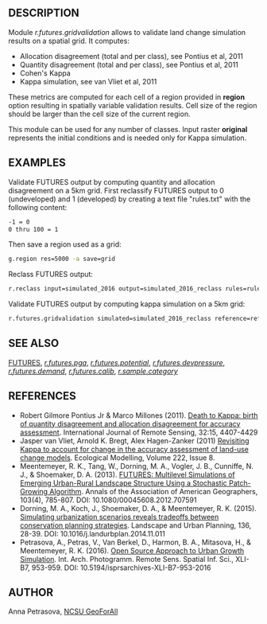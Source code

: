## DESCRIPTION

Module *r.futures.gridvalidation* allows to validate land change
simulation results on a spatial grid. It computes:

  - Allocation disagreement (total and per class), see Pontius et al,
    2011
  - Quantity disagreement (total and per class), see Pontius et al, 2011
  - Cohen's Kappa
  - Kappa simulation, see van Vliet et al, 2011

These metrics are computed for each cell of a region provided in
**region** option resulting in spatially variable validation results.
Cell size of the region should be larger than the cell size of the
current region.

This module can be used for any number of classes. Input raster
**original** represents the initial conditions and is needed only for
Kappa simulation.

## EXAMPLES

Validate FUTURES output by computing quantity and allocation
disagreement on a 5km grid. First reclassify FUTURES output to 0
(undeveloped) and 1 (developed) by creating a text file "rules.txt" with
the following content:

```sh
-1 = 0
0 thru 100 = 1
```

Then save a region used as a grid:

```sh
g.region res=5000 -a save=grid
```

Reclass FUTURES output:

```sh
r.reclass input=simulated_2016 output=simulated_2016_reclass rules=rules.txt
```

Validate FUTURES output by computing kappa simulation on a 5km grid:

```sh
r.futures.gridvalidation simulated=simulated_2016_reclass reference=reference_2016 original=orig_2001 kappasimulation=kappasim
```

## SEE ALSO

[FUTURES](r.futures.md), *[r.futures.pga](r.futures.pga.md)*,
*[r.futures.potential](r.futures.potential.md)*,
*[r.futures.devpressure](r.futures.devpressure.md)*,
*[r.futures.demand](r.futures.demand.md)*,
*[r.futures.calib](r.futures.calib.md)*,
*[r.sample.category](r.sample.category.md)*

## REFERENCES

  - Robert Gilmore Pontius Jr & Marco Millones (2011). [Death to Kappa:
    birth of quantity disagreement and allocation disagreement for
    accuracy assessment](https://doi.org/10.1080/01431161.2011.552923).
    International Journal of Remote Sensing, 32:15, 4407-4429
  - Jasper van Vliet, Arnold K. Bregt, Alex Hagen-Zanker (2011)
    [Revisiting Kappa to account for change in the accuracy assessment
    of land-use change
    models](https://doi.org/10.1016/j.ecolmodel.2011.01.017). Ecological
    Modelling, Volume 222, Issue 8.
  - Meentemeyer, R. K., Tang, W., Dorning, M. A., Vogler, J. B.,
    Cunniffe, N. J., & Shoemaker, D. A. (2013). [FUTURES: Multilevel
    Simulations of Emerging Urban-Rural Landscape Structure Using a
    Stochastic Patch-Growing
    Algorithm](https://doi.org/10.1080/00045608.2012.707591). Annals of
    the Association of American Geographers, 103(4), 785-807. DOI:
    10.1080/00045608.2012.707591
  - Dorning, M. A., Koch, J., Shoemaker, D. A., & Meentemeyer, R. K.
    (2015). [Simulating urbanization scenarios reveals tradeoffs between
    conservation planning
    strategies](https://doi.org/10.1016/j.landurbplan.2014.11.011).
    Landscape and Urban Planning, 136, 28-39. DOI:
    10.1016/j.landurbplan.2014.11.011
  - Petrasova, A., Petras, V., Van Berkel, D., Harmon, B. A., Mitasova,
    H., & Meentemeyer, R. K. (2016). [Open Source Approach to Urban
    Growth
    Simulation](https://isprs-archives.copernicus.org/articles/XLI-B7/953/2016/isprs-archives-XLI-B7-953-2016.pdf).
    Int. Arch. Photogramm. Remote Sens. Spatial Inf. Sci., XLI-B7,
    953-959. DOI: 10.5194/isprsarchives-XLI-B7-953-2016

## AUTHOR

Anna Petrasova, [NCSU
GeoForAll](https://geospatial.ncsu.edu/geoforall/)
